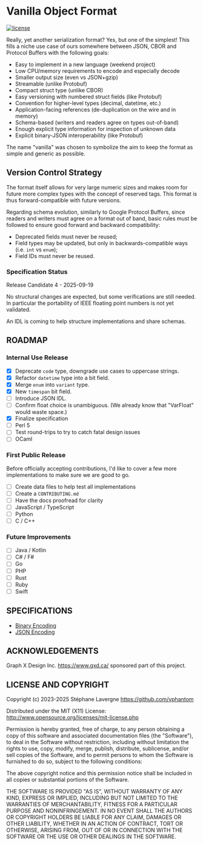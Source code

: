 # Vanilla Object Format

[![license](https://img.shields.io/github/license/vphantom/vof.svg?style=plastic)]()

<!-- [![GitHub release](https://img.shields.io/github/release/vphantom/vof.svg?style=plastic)]() -->

Really, yet another serialization format?  Yes, but one of the simplest!  This fills a niche use case of ours somewhere between JSON, CBOR and Protocol Buffers with the following goals:

* Easy to implement in a new language (weekend project)
* Low CPU/memory requirements to encode and especially decode
* Smaller output size (even vs JSON+gzip)
* Streamable (unlike Protobuf)
* Compact struct type (unlike CBOR)
* Easy versioning with numbered struct fields (like Protobuf)
* Convention for higher-level types (decimal, datetime, etc.)
* Application-facing references (de-duplication on the wire and in memory)
* Schema-based (writers and readers agree on types out-of-band)
* Enough explicit type information for inspection of unknown data
* Explicit binary-JSON interoperability (like Protobuf)

The name "vanilla" was chosen to symbolize the aim to keep the format as simple and generic as possible.

## Version Control Strategy

The format itself allows for very large numeric sizes and makes room for future more complex types with the concept of reserved tags.  This format is thus forward-compatible with future versions.

Regarding schema evolution, similarly to Google Protocol Buffers, since readers and writers must agree on a format out of band, basic rules must be followed to ensure good forward and backward compatibility:

* Deprecated fields must never be reused;
* Field types may be updated, but only in backwards-compatible ways (i.e. `int` vs `enum`);
* Field IDs must never be reused.

### Specification Status

Release Candidate 4 - 2025-09-19

No structural changes are expected, but some verifications are still needed.  In particular the portability of IEEE floating point numbers is not yet validated.

An IDL is coming to help structure implementations and share schemas.

## ROADMAP

### Internal Use Release

- [x] Deprecate `code` type, downgrade use cases to uppercase strings.
- [x] Refactor `datetime` type into a bit field.
- [x] Merge `enum` into `variant` type.
- [x] New `timespan` bit field.
- [ ] Introduce JSON IDL.
- [ ] Confirm float choice is unambiguous. (We already know that "VarFloat" would waste space.)
- [x] Finalize specification
- [ ] Perl 5
- [ ] Test round-trips to try to catch fatal design issues
- [ ] OCaml

### First Public Release

Before officially accepting contributions, I'd like to cover a few more implementations to make sure we are good to go.

- [ ] Create data files to help test all implementations
- [ ] Create a `CONTRIBUTING.md`
- [ ] Have the docs proofread for clarity
- [ ] JavaScript / TypeScript
- [ ] Python
- [ ] C / C++

### Future Improvements

- [ ] Java / Kotlin
- [ ] C# / F#
- [ ] Go
- [ ] PHP
- [ ] Rust
- [ ] Ruby
- [ ] Swift

## SPECIFICATIONS

* [Binary Encoding](binary.md)
* [JSON Encoding](json.md)

## ACKNOWLEDGEMENTS

Graph X Design Inc. https://www.gxd.ca/ sponsored part of this project.

## LICENSE AND COPYRIGHT

Copyright (c) 2023-2025 Stéphane Lavergne <https://github.com/vphantom>

Distributed under the MIT (X11) License:
http://www.opensource.org/licenses/mit-license.php

Permission is hereby granted, free of charge, to any person obtaining a copy of this software and associated documentation files (the "Software"), to deal in the Software without restriction, including without limitation the rights to use, copy, modify, merge, publish, distribute, sublicense, and/or sell copies of the Software, and to permit persons to whom the Software is furnished to do so, subject to the following conditions:

The above copyright notice and this permission notice shall be included in all copies or substantial portions of the Software.

THE SOFTWARE IS PROVIDED "AS IS", WITHOUT WARRANTY OF ANY KIND, EXPRESS OR IMPLIED, INCLUDING BUT NOT LIMITED TO THE WARRANTIES OF MERCHANTABILITY, FITNESS FOR A PARTICULAR PURPOSE AND NONINFRINGEMENT. IN NO EVENT SHALL THE AUTHORS OR COPYRIGHT HOLDERS BE LIABLE FOR ANY CLAIM, DAMAGES OR OTHER LIABILITY, WHETHER IN AN ACTION OF CONTRACT, TORT OR OTHERWISE, ARISING FROM, OUT OF OR IN CONNECTION WITH THE SOFTWARE OR THE USE OR OTHER DEALINGS IN THE SOFTWARE.

